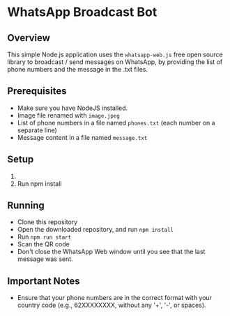 # WhatsApp Broadcast Bot

## Overview

This simple Node.js application uses the `whatsapp-web.js` free open source library to broadcast / send messages on WhatsApp, by providing the list of phone numbers and the message in the .txt files.

## Prerequisites

- Make sure you have NodeJS installed.
- Image file renamed with `image.jpeg`
- List of phone numbers in a file named `phones.txt` (each number on a separate line)
- Message content in a file named `message.txt`

## Setup

1. 
2. Run npm install

## Running
- Clone this repository
- Open the downloaded repository, and run `npm install`
- Run `npm run start`
- Scan the QR code
- Don't close the WhatsApp Web window until you see that the last message was sent.


## Important Notes
- Ensure that your phone numbers are in the correct format with your country code (e.g., 62XXXXXXXX, without any '+', '-', or spaces).

